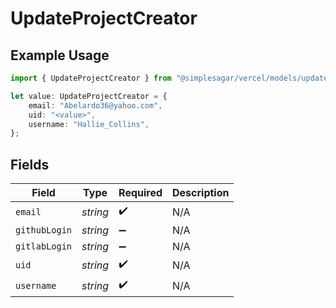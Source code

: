 # UpdateProjectCreator

## Example Usage

```typescript
import { UpdateProjectCreator } from "@simplesagar/vercel/models/updateprojectop.js";

let value: UpdateProjectCreator = {
    email: "Abelardo36@yahoo.com",
    uid: "<value>",
    username: "Hallie_Collins",
};
```

## Fields

| Field              | Type               | Required           | Description        |
| ------------------ | ------------------ | ------------------ | ------------------ |
| `email`            | *string*           | :heavy_check_mark: | N/A                |
| `githubLogin`      | *string*           | :heavy_minus_sign: | N/A                |
| `gitlabLogin`      | *string*           | :heavy_minus_sign: | N/A                |
| `uid`              | *string*           | :heavy_check_mark: | N/A                |
| `username`         | *string*           | :heavy_check_mark: | N/A                |